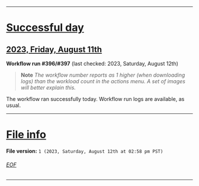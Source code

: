 
***

# [Successful day](#Successful-day)

## [2023, Friday, August 11th](#2023-Friday-August-11th)

**Workflow run #396/#397** (last checked: 2023, Saturday, August 12th)

> **Note** _The workflow number reports as 1 higher (when downloading logs) than the workload count in the actions menu. A set of images will better explain this._

The workflow ran successfully today. Workflow run logs are available, as usual.

***

# [File info](#File-info)

**File version:** `1 (2023, Saturday, August 12th at 02:58 pm PST)`

###### [EOF](#EOF)

***
